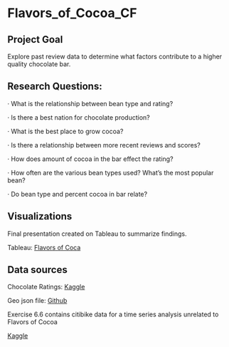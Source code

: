 # Flavors_of_Cocoa_CF

## Project Goal 

Explore past review data to determine what factors contribute to a higher quality chocolate bar.

## Research Questions: 
·         What is the relationship between bean type and rating? 

·         Is there a best nation for chocolate production? 

·         What is the best place to grow cocoa? 

·         Is there a relationship between more recent reviews and scores? 

·         How does amount of cocoa in the bar effect the rating? 

·         How often are the various bean types used? What’s the most popular bean? 

·         Do bean type and percent cocoa in bar relate?

## Visualizations 

Final presentation created on Tableau to summarize findings.

Tableau: [Flavors of Coca](https://public.tableau.com/app/profile/nicholas.martinez8501/viz/Exercise6_7_17414142541350/Story1?publish=yes)

## Data sources
Chocolate Ratings: [Kaggle](https://www.kaggle.com/datasets/rtatman/chocolate-bar-ratings)

Geo json file: [Github](https://github.com/johan/world.geo.json)

Exercise 6.6 contains citibike data for a time series analysis unrelated to Flavors of Cocoa

[Kaggle](https://www.kaggle.com/datasets/ryanmcummings/citi-bike-data)
